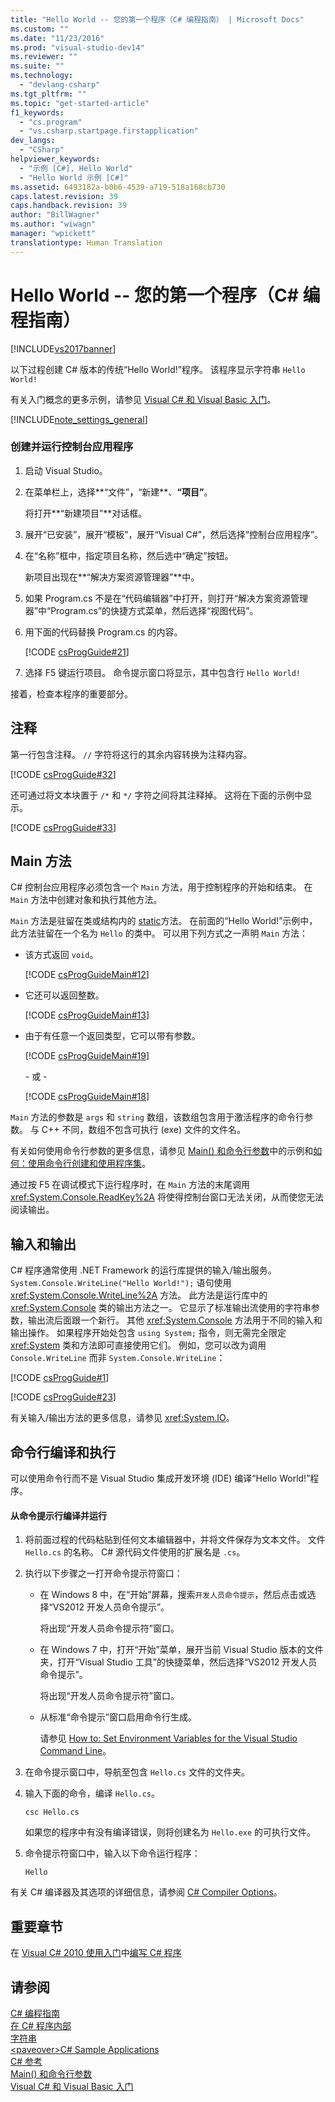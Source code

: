 ```yaml
---
title: "Hello World -- 您的第一个程序（C# 编程指南） | Microsoft Docs"
ms.custom: ""
ms.date: "11/23/2016"
ms.prod: "visual-studio-dev14"
ms.reviewer: ""
ms.suite: ""
ms.technology: 
  - "devlang-csharp"
ms.tgt_pltfrm: ""
ms.topic: "get-started-article"
f1_keywords: 
  - "cs.program"
  - "vs.csharp.startpage.firstapplication"
dev_langs: 
  - "CSharp"
helpviewer_keywords: 
  - "示例 [C#], Hello World"
  - "Hello World 示例 [C#]"
ms.assetid: 6493182a-b0b6-4539-a719-518a168cb730
caps.latest.revision: 39
caps.handback.revision: 39
author: "BillWagner"
ms.author: "wiwagn"
manager: "wpickett"
translationtype: Human Translation
---
```

# Hello World -- 您的第一个程序（C# 编程指南）
[!INCLUDE[vs2017banner](../../../csharp/includes/vs2017banner.md)]

以下过程创建 C\# 版本的传统“Hello World\!”程序。  该程序显示字符串 `Hello World!`  
  
 有关入门概念的更多示例，请参见 [Visual C\# 和 Visual Basic 入门](/visual-studio/ide/getting-started-with-visual-csharp-and-visual-basic)。  
  
 [!INCLUDE[note_settings_general](../../../csharp/language-reference/compiler-messages/includes/note_settings_general_md.md)]  
  
### 创建并运行控制台应用程序  
  
1.  启动 Visual Studio。  
  
2.  在菜单栏上，选择**“文件”**，**“新建**、**“项目”**。  
  
     将打开**“新建项目”**对话框。  
  
3.  展开“已安装”，展开“模板”，展开“Visual C\#”，然后选择“控制台应用程序”。  
  
4.  在“名称”框中，指定项目名称，然后选中“确定”按钮。  
  
     新项目出现在**“解决方案资源管理器”**中。  
  
5.  如果 Program.cs 不是在“代码编辑器”中打开，则打开“解决方案资源管理器”中“Program.cs”的快捷方式菜单，然后选择“视图代码”。  
  
6.  用下面的代码替换 Program.cs 的内容。  
  
     [!CODE [csProgGuide#21](../CodeSnippet/VS_Snippets_VBCSharp/csProgGuide#21)]  
  
7.  选择 F5 键运行项目。  命令提示窗口将显示，其中包含行 `Hello World!`  
  
 接着，检查本程序的重要部分。  
  
## 注释  
 第一行包含注释。  `//` 字符将这行的其余内容转换为注释内容。  
  
 [!CODE [csProgGuide#32](../CodeSnippet/VS_Snippets_VBCSharp/csProgGuide#32)]  
  
 还可通过将文本块置于 `/*` 和 `*/` 字符之间将其注释掉。  这将在下面的示例中显示。  
  
 [!CODE [csProgGuide#33](../CodeSnippet/VS_Snippets_VBCSharp/csProgGuide#33)]  
  
## Main 方法  
 C\# 控制台应用程序必须包含一个 `Main` 方法，用于控制程序的开始和结束。  在 `Main` 方法中创建对象和执行其他方法。  
  
 `Main` 方法是驻留在类或结构内的 [static](../../../csharp/language-reference/keywords/static.md)方法。  在前面的“Hello World\!”示例中，此方法驻留在一个名为 `Hello` 的类中。  可以用下列方式之一声明 `Main` 方法：  
  
-   该方式返回 `void`。  
  
     [!CODE [csProgGuideMain#12](../CodeSnippet/VS_Snippets_VBCSharp/csProgGuideMain#12)]  
  
-   它还可以返回整数。  
  
     [!CODE [csProgGuideMain#13](../CodeSnippet/VS_Snippets_VBCSharp/csProgGuideMain#13)]  
  
-   由于有任意一个返回类型，它可以带有参数。  
  
     [!CODE [csProgGuideMain#19](../CodeSnippet/VS_Snippets_VBCSharp/csProgGuideMain#19)]  
  
     \- 或 \-  
  
     [!CODE [csProgGuideMain#18](../CodeSnippet/VS_Snippets_VBCSharp/csProgGuideMain#18)]  
  
 `Main` 方法的参数是 `args` 和 `string` 数组，该数组包含用于激活程序的命令行参数。  与 C\+\+ 不同，数组不包含可执行 \(exe\) 文件的文件名。  
  
 有关如何使用命令行参数的更多信息，请参见 [Main\(\) 和命令行参数](../../../csharp/programming-guide/main-and-command-args/main-and-command-line-arguments.md)中的示例和[如何：使用命令行创建和使用程序集](../Topic/How%20to:%20Create%20and%20Use%20Assemblies%20Using%20the%20Command%20Line%20\(C%23%20and%20Visual%20Basic\).md)。  
  
 通过按 F5 在调试模式下运行程序时，在 `Main` 方法的末尾调用 <xref:System.Console.ReadKey%2A> 将使得控制台窗口无法关闭，从而使您无法阅读输出。  
  
## 输入和输出  
 C\# 程序通常使用 .NET Framework 的运行库提供的输入\/输出服务。  `System.Console.WriteLine("Hello World!");` 语句使用 <xref:System.Console.WriteLine%2A> 方法。  此方法是运行库中的 <xref:System.Console> 类的输出方法之一。  它显示了标准输出流使用的字符串参数，输出流后面跟一个新行。  其他 <xref:System.Console> 方法用于不同的输入和输出操作。  如果程序开始处包含 `using System;` 指令，则无需完全限定 <xref:System> 类和方法即可直接使用它们。  例如，您可以改为调用 `Console.WriteLine` 而非 `System.Console.WriteLine`：  
  
 [!CODE [csProgGuide#1](../CodeSnippet/VS_Snippets_VBCSharp/csProgGuide#1)]  
  
 [!CODE [csProgGuide#23](../CodeSnippet/VS_Snippets_VBCSharp/csProgGuide#23)]  
  
 有关输入\/输出方法的更多信息，请参见 <xref:System.IO>。  
  
## 命令行编译和执行  
 可以使用命令行而不是 Visual Studio 集成开发环境 \(IDE\) 编译“Hello World\!”程序。  
  
#### 从命令提示行编译并运行  
  
1.  将前面过程的代码粘贴到任何文本编辑器中，并将文件保存为文本文件。  文件 `Hello.cs` 的名称。  C\# 源代码文件使用的扩展名是 `.cs`。  
  
2.  执行以下步骤之一打开命令提示符窗口：  
  
    -   在 Windows 8 中，在“开始”屏幕，搜索`开发人员命令提示`，然后点击或选择“VS2012 开发人员命令提示”。  
  
         将出现“开发人员命令提示符”窗口。  
  
    -   在 Windows 7 中，打开“开始”菜单，展开当前 Visual Studio 版本的文件夹，打开“Visual Studio 工具”的快捷菜单，然后选择“VS2012 开发人员命令提示”。  
  
         将出现“开发人员命令提示符”窗口。  
  
    -   从标准“命令提示”窗口启用命令行生成。  
  
         请参见 [How to: Set Environment Variables for the Visual Studio Command Line](../../../csharp/language-reference/compiler-options/how-to-set-environment-variables-for-the-visual-studio-command-line.md)。  
  
3.  在命令提示窗口中，导航至包含 `Hello.cs` 文件的文件夹。  
  
4.  输入下面的命令，编译 `Hello.cs`。  
  
     `csc Hello.cs`  
  
     如果您的程序中有没有编译错误，则将创建名为 `Hello.exe` 的可执行文件。  
  
5.  命令提示符窗口中，输入以下命令运行程序：  
  
     `Hello`  
  
 有关 C\# 编译器及其选项的详细信息，请参阅 [C\# Compiler Options](../../../csharp/language-reference/compiler-options/index.md)。  
  
## 重要章节  
 在 [Visual C\# 2010 使用入门](http://go.microsoft.com/fwlink/?LinkId=221214)中[编写 C\# 程序](http://go.microsoft.com/fwlink/?LinkId=221227)  
  
## 请参阅  
 [C\# 编程指南](../../../csharp/programming-guide/index.md)   
 [在 C\# 程序内部](../../../csharp/programming-guide/inside-a-program/index.md)   
 [字符串](../../../csharp/programming-guide/strings/index.md)   
 [\<paveover\>C\# Sample Applications](http://msdn.microsoft.com/zh-cn/9a9d7aaa-51d3-4224-b564-95409b0f3e15)   
 [C\# 参考](../../../csharp/language-reference/index.md)   
 [Main\(\) 和命令行参数](../../../csharp/programming-guide/main-and-command-args/main-and-command-line-arguments.md)   
 [Visual C\# 和 Visual Basic 入门](/visual-studio/ide/getting-started-with-visual-csharp-and-visual-basic)